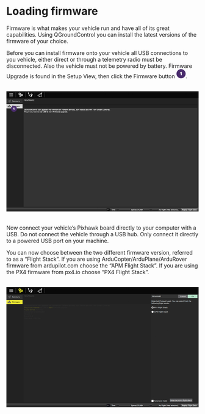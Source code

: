 # Loading firmware
Firmware is what makes your vehicle run and have all of its great capabilities. Using QGroundControl you can install the latest versions of the firmware of your choice.

Before you can install firmware onto your vehicle all USB connections to you vehicle, either direct or through a telemetry radio must be disconnected. Also the vehicle must not be powered by battery. Firmware Upgrade is found in the Setup View, then click the Firmware button ![](images/01.png).
<br><br>

![](images/setup/02_loading_firmare_screen_home.png)

<br>
Now connect your vehicle’s Pixhawk board directly to your computer with a USB. Do not connect the vehicle through a USB hub. Only connect it directly to a powered USB port on your machine.

You can now choose between the two different firmware version, referred to as a “Flight Stack”. If you are using ArduCopter/ArduPlane/ArduRover firmware from ardupilot.com choose the “APM Flight Stack”. If you are using the PX4 firmware from px4.io choose “PX4 Flight Stack”.
<br><br>

![](images/setup/02_loading_firmare_screen_edit.png)
